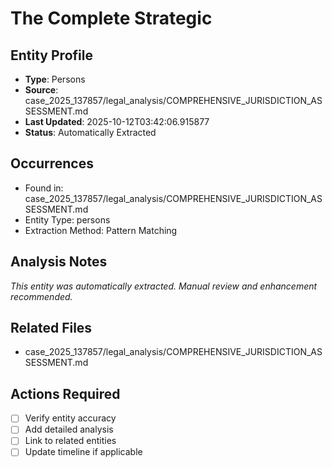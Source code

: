 # The Complete Strategic

## Entity Profile
- **Type**: Persons
- **Source**: case_2025_137857/legal_analysis/COMPREHENSIVE_JURISDICTION_ASSESSMENT.md
- **Last Updated**: 2025-10-12T03:42:06.915877
- **Status**: Automatically Extracted

## Occurrences
- Found in: case_2025_137857/legal_analysis/COMPREHENSIVE_JURISDICTION_ASSESSMENT.md
- Entity Type: persons
- Extraction Method: Pattern Matching

## Analysis Notes
*This entity was automatically extracted. Manual review and enhancement recommended.*

## Related Files
- case_2025_137857/legal_analysis/COMPREHENSIVE_JURISDICTION_ASSESSMENT.md

## Actions Required
- [ ] Verify entity accuracy
- [ ] Add detailed analysis
- [ ] Link to related entities
- [ ] Update timeline if applicable
